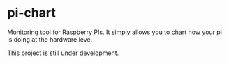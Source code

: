 # pi-chart
Monitoring tool for Raspberry PIs.  It simply allows you to chart how your pi is doing at the hardware leve.

This project is still under development.
